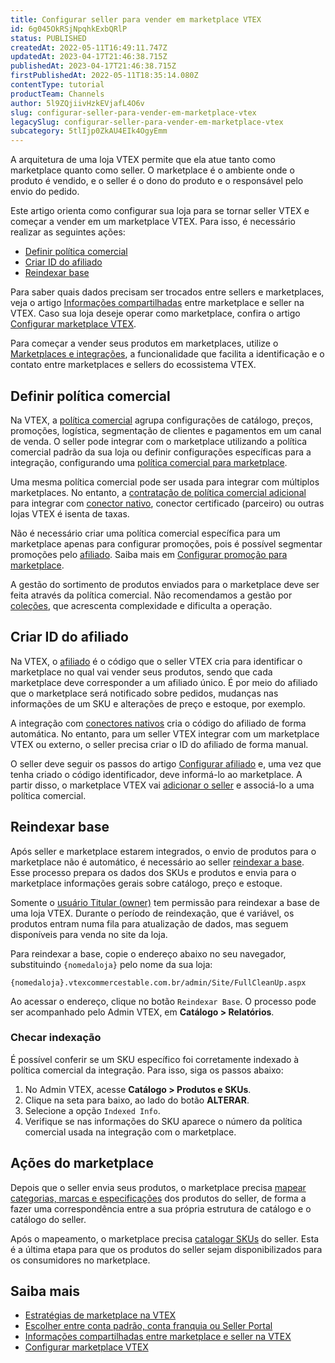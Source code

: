 ```yaml
---
title: Configurar seller para vender em marketplace VTEX
id: 6g045OkRSjNpqhkExbQRlP
status: PUBLISHED
createdAt: 2022-05-11T16:49:11.747Z
updatedAt: 2023-04-17T21:46:38.715Z
publishedAt: 2023-04-17T21:46:38.715Z
firstPublishedAt: 2022-05-11T18:35:14.080Z
contentType: tutorial
productTeam: Channels
author: 5l9ZQjiivHzkEVjafL4O6v
slug: configurar-seller-para-vender-em-marketplace-vtex
legacySlug: configurar-seller-para-vender-em-marketplace-vtex
subcategory: 5tlIjp0ZkAU4EIk4OgyEmm
---
```


A arquitetura de uma loja VTEX permite que ela atue tanto como marketplace quanto como seller. O marketplace é o ambiente onde o produto é vendido, e o seller é o dono do produto e o responsável pelo envio do pedido.

Este artigo orienta como configurar sua loja para se tornar seller VTEX e começar a vender em um marketplace VTEX. Para isso, é necessário realizar as seguintes ações:

- [Definir política comercial](#definir-politica-comercial)
- [Criar ID do afiliado](#criar-id-do-afiliado)
- [Reindexar base](#reindexar-base)

Para saber quais dados precisam ser trocados entre sellers e marketplaces, veja o artigo [Informações compartilhadas](https://help.vtex.com/pt/tutorial/informacoes-compartilhadas-entre-marketplace-e-seller-na-vtex--3o7WGiBtfnKKZ3Ddug26k3) entre marketplace e seller na VTEX. Caso sua loja deseje operar como marketplace, confira o artigo [Configurar marketplace VTEX](https://help.vtex.com/pt/tutorial/configurar-marketplace-vtex--7splyp5MqIyt2Iyz5jsNzb).

<div class = "alert alert-info">
Para começar a vender seus produtos em marketplaces, utilize o <a href="https://help.vtex.com/pt/tutorial/encontre-marketplaces-e-sellers-no-ecossistema-vtex--2bzC7tXlVgLEEjxo4ixcAM">Marketplaces e integrações</a>, a funcionalidade que facilita a identificação e o contato entre marketplaces e sellers do ecossistema VTEX.
</div>

## Definir política comercial

Na VTEX, a [política comercial](https://help.vtex.com/pt/tutorial/como-funciona-uma-politica-comercial--6Xef8PZiFm40kg2STrMkMV) agrupa configurações de catálogo, preços, promoções, logística, segmentação de clientes e pagamentos em um canal de venda. O seller pode integrar com o marketplace utilizando a política comercial padrão da sua loja ou definir configurações específicas para a integração, configurando uma [política comercial para marketplace](https://help.vtex.com/pt/tutorial/configurando-a-politica-comercial-para-marketplace/).

<div class = "alert alert-info">
Uma mesma política comercial pode ser usada para integrar com múltiplos marketplaces. No entanto, a <a href="https://help.vtex.com/pt/tutorial/contratacao-de-politica-comercial-adicional--61vuFOw4yGh6nwSmkLJL1X">contratação de política comercial adicional</a> para integrar com <a href="https://help.vtex.com/pt/tutorial/estrategias-de-marketplace-na-vtex--tutorials_402#integrado-a-conector-nativo-vtex">conector nativo</a>, conector certificado (parceiro) ou outras lojas VTEX é isenta de taxas.
</div>

Não é necessário criar uma política comercial específica para um marketplace apenas para configurar promoções, pois é possível segmentar promoções pelo [afiliado](https://help.vtex.com/pt/tutorial/o-que-e-afiliado--4bN3e1YarSEammk2yOeMc0). Saiba mais em [Configurar promoção para marketplace](https://help.vtex.com/pt/tutorial/configurar-promocao-para-marketplace--tutorials_406).

A gestão do sortimento de produtos enviados para o marketplace deve ser feita através da política comercial. Não recomendamos a gestão por [coleções](https://help.vtex.com/pt/tutorial/criando-colecao-de-produtos--tutorials_244), que acrescenta complexidade e dificulta a operação.

## Criar ID do afiliado

Na VTEX, o [afiliado](https://help.vtex.com/pt/tutorial/o-que-e-afiliado--4bN3e1YarSEammk2yOeMc0) é o código que o seller VTEX cria para identificar o marketplace no qual vai vender seus produtos, sendo que cada marketplace deve corresponder a um afiliado único. É por meio do afiliado que o marketplace será notificado sobre pedidos, mudanças nas informações de um SKU e alterações de preço e estoque, por exemplo.

<div class = "alert alert-info">
A integração com <a href="https://help.vtex.com/pt/tutorial/estrategias-de-marketplace-na-vtex--tutorials_402#integrado-a-conector-nativo-vtex">conectores nativos</a> cria o código do afiliado de forma automática. No entanto, para um seller VTEX integrar com um marketplace VTEX ou externo, o seller precisa criar o ID do afiliado de forma manual.
</div>

O seller deve seguir os passos do artigo [Configurar afiliado](https://help.vtex.com/pt/tutorial/como-configurar-afiliado--tutorials_187) e, uma vez que tenha criado o código identificador, deve informá-lo ao marketplace. A partir disso, o marketplace VTEX vai [adicionar o seller](https://help.vtex.com/pt/tutorial/configuring-the-seller--tutorials_392) e associá-lo a uma política comercial.

## Reindexar base

Após seller e marketplace estarem integrados, o envio de produtos para o marketplace não é automático, é necessário ao seller [reindexar a base](https://help.vtex.com/pt/tutorial/entendendo-o-funcionamento-da-indexacao). Esse processo prepara os dados dos SKUs e produtos e envia para o marketplace informações gerais sobre catálogo, preço e estoque. 

<div class = "alert alert-info">
Somente o <a href="https://help.vtex.com/pt/tracks/contas-e-permissoes--5PxyAgZrtiYlaYZBTlhJ2A/56Bd0KpwbvAji1aFs94xdA">usuário Titular (owner)</a> tem permissão para reindexar a base de uma loja VTEX. Durante o período de reindexação, que é variável, os produtos entram numa fila para atualização de dados, mas seguem disponíveis para venda no site da loja.
</div>

Para reindexar a base, copie o endereço abaixo no seu navegador, substituindo `{nomedaloja}` pelo nome da sua loja:

`{nomedaloja}.vtexcommercestable.com.br/admin/Site/FullCleanUp.aspx`

Ao acessar o endereço, clique no botão `Reindexar Base`. O processo pode ser acompanhado pelo Admin VTEX, em **Catálogo > Relatórios**.

### Checar indexação

É possível conferir se um SKU específico foi corretamente indexado à política comercial da integração. Para isso, siga os passos abaixo:

1. No Admin VTEX, acesse **Catálogo > Produtos e SKUs**.
2. Clique na <i class="fas fa-angle-down"></i> seta para baixo, ao lado do botão **ALTERAR**.
3. Selecione a opção `Indexed Info`.
4. Verifique se nas informações do SKU aparece o número da política comercial usada na integração com o marketplace.

## Ações do marketplace

Depois que o seller envia seus produtos, o marketplace precisa [mapear categorias, marcas e especificações](https://help.vtex.com/pt/tutorial/mapeando-categorias-e-marcas-para-marketplace--tutorials_1521) dos produtos do seller, de forma a fazer uma correspondência entre a sua própria estrutura de catálogo e o catálogo do seller.

Após o mapeamento, o marketplace precisa [catalogar SKUs](https://help.vtex.com/pt/tutorial/sugerindo-e-aprovando-skus/) do seller. Esta é a última etapa para que os produtos do seller sejam disponibilizados para os consumidores no marketplace.

## Saiba mais

- [Estratégias de marketplace na VTEX](https://help.vtex.com/pt/tutorial/estrategias-de-marketplace-na-vtex--tutorials_402)
- [Escolher entre conta padrão, conta franquia ou Seller Portal](https://help.vtex.com/pt/tutorial/escolher-entre-conta-padrao-conta-franquia-ou-seller-portal--4S90HzzhMyZESsHqrnUs78)
- [Informações compartilhadas entre marketplace e seller na VTEX](https://help.vtex.com/pt/tutorial/informacoes-compartilhadas-entre-marketplace-e-seller-na-vtex--3o7WGiBtfnKKZ3Ddug26k3)
- [Configurar marketplace VTEX](https://help.vtex.com/pt/tutorial/configurar-marketplace-vtex--7splyp5MqIyt2Iyz5jsNzb)
